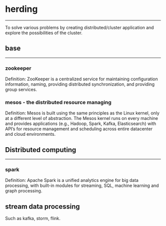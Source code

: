 # herding

---

To solve various problems by creating distributed/cluster application and explore the possibilities of the cluster.

## base

---

### zookeeper

Definition: ZooKeeper is a centralized service for maintaining configuration information, naming, providing distributed synchronization, and providing group services.

### mesos - the distributed resource managing

Definition: Mesos is built using the same principles as the Linux kernel, only at a different level of abstraction. The Mesos kernel runs on every machine and provides applications (e.g., Hadoop, Spark, Kafka, Elasticsearch) with API’s for resource management and scheduling across entire datacenter and cloud environments.

## Distributed computing

---

### spark

Definition: Apache Spark is a unified analytics engine for big data processing, with built-in modules for streaming, SQL, machine learning and graph processing.

## stream data processing

Such as kafka, storm, flink.